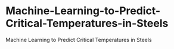 # Machine-Learning-to-Predict-Critical-Temperatures-in-Steels
Machine Learning to Predict Critical Temperatures in Steels
